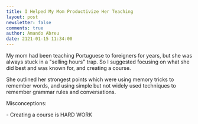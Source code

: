 ```yaml
---
title: I Helped My Mom Productivize Her Teaching
layout: post
newsletter: false
comments: true
author: Amando Abreu
date: 2121-01-15 11:34:00
---
```

My mom had been teaching Portuguese to foreigners for years, but she was always stuck in a "selling hours" trap. So I suggested focusing on what she did best and was known for, and creating a course.

She outlined her strongest points which were using memory tricks to remember words, and using simple but not widely used techniques to remember grammar rules and conversations.

Misconceptions:

\- Creating a course is HARD WORK
